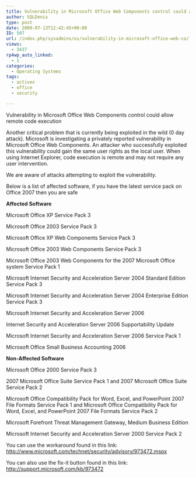 ```yaml
---
title: Vulnerability in Microsoft Office Web Components control could allow remote code execution
author: SQLDenis
type: post
date: 2009-07-13T12:42:45+00:00
ID: 507
url: /index.php/sysadmins/os/vulnerability-in-microsoft-office-web-co/
views:
  - 3437
rp4wp_auto_linked:
  - 1
categories:
  - Operating Systems
tags:
  - activex
  - office
  - security

---
```

Vulnerability in Microsoft Office Web Components control could allow remote code execution

Another critical problem that is currently being exploited in the wild (0 day attack). Microsoft is investigating a privately reported vulnerability in Microsoft Office Web Components. An attacker who successfully exploited this vulnerability could gain the same user rights as the local user. When using Internet Explorer, code execution is remote and may not require any user intervention.
  
We are aware of attacks attempting to exploit the vulnerability.

Below is a list of affected software, if you have the latest service pack on Office 2007 then you are safe

**Affected Software**
  
Microsoft Office XP Service Pack 3
  
Microsoft Office 2003 Service Pack 3
  
Microsoft Office XP Web Components Service Pack 3
  
Microsoft Office 2003 Web Components Service Pack 3
  
Microsoft Office 2003 Web Components for the 2007 Microsoft Office system Service Pack 1
  
Microsoft Internet Security and Acceleration Server 2004 Standard Edition Service Pack 3
  
Microsoft Internet Security and Acceleration Server 2004 Enterprise Edition Service Pack 3
  
Microsoft Internet Security and Acceleration Server 2006
  
Internet Security and Acceleration Server 2006 Supportability Update
  
Microsoft Internet Security and Acceleration Server 2006 Service Pack 1
  
Microsoft Office Small Business Accounting 2006

**Non-Affected Software**
  
Microsoft Office 2000 Service Pack 3
  
2007 Microsoft Office Suite Service Pack 1 and 2007 Microsoft Office Suite Service Pack 2
  
Microsoft Office Compatibility Pack for Word, Excel, and PowerPoint 2007 File Formats Service Pack 1 and Microsoft Office Compatibility Pack for Word, Excel, and PowerPoint 2007 File Formats Service Pack 2
  
Microsoft Forefront Threat Management Gateway, Medium Business Edition
  
Microsoft Internet Security and Acceleration Server 2000 Service Pack 2

You can use the workaround found in this link: http://www.microsoft.com/technet/security/advisory/973472.mspx

You can also use the fix-it button found in this link: http://support.microsoft.com/kb/973472